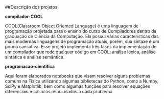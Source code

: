 ##Descrição dos projetos

**compilador-COOL** 
  
  COOL(Classroom Object Oriented Language) é uma linguagem de programação projetada para o ensino do curso de Compiladores dentro da graduação de Ciência da Computação. Ela possui várias características das mais modernas linguagens de programação atuais, porém, sua sintaxe é um pouco cansativa. Esse projeto implementa três fases da implementação de um compilador que rode qualquer código em COOL: análise léxica, análise sintática e análise semântica.


**programacao-cientifica**

  Aqui foram elaborados notebooks que visam resolver alguns problemas comuns na Física utilizando algumas bibliotecas do Python, como a Numpy, SciPy e Matplotlib, bem como algumas funções para resolver equações diferenciais e cálculos relacionados a cada problema.
